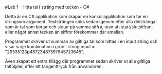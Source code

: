 #Lab 1 - Hitta tal i sträng med tecken - C#

Detta är en C# applikation som skapar en konsollapplikation som tar en stringsom argument. Textsträngen söks sedan igenom efter alla delsträngar som är tal som börjar och slutar på samma siffra, utan att start/slutsiffran, eller något annat tecken än siffror förekommer där emellan.

Programmet skriver ut summan av giltliga tal som hittas i en input string och visar varje kombination i grönt. string input = "29535123p48723487597645723645";

Även skapat ett extra tillägg där programmet sedan skriver ut alla giltliga talföljder, efter ett tangenttryck från användaren.
